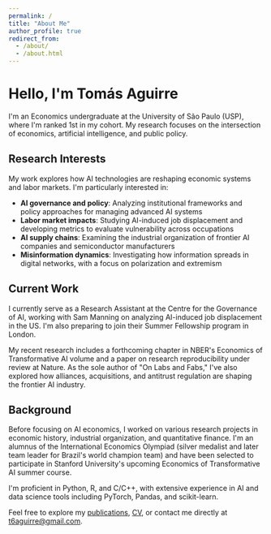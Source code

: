 ```yaml
---
permalink: /
title: "About Me"
author_profile: true
redirect_from: 
  - /about/
  - /about.html
---
```


# Hello, I'm Tomás Aguirre

I'm an Economics undergraduate at the University of São Paulo (USP), where I'm ranked 1st in my cohort. My research focuses on the intersection of economics, artificial intelligence, and public policy.

## Research Interests

My work explores how AI technologies are reshaping economic systems and labor markets. I'm particularly interested in:

- **AI governance and policy**: Analyzing institutional frameworks and policy approaches for managing advanced AI systems
- **Labor market impacts**: Studying AI-induced job displacement and developing metrics to evaluate vulnerability across occupations
- **AI supply chains**: Examining the industrial organization of frontier AI companies and semiconductor manufacturers
- **Misinformation dynamics**: Investigating how information spreads in digital networks, with a focus on polarization and extremism

## Current Work

I currently serve as a Research Assistant at the Centre for the Governance of AI, working with Sam Manning on analyzing AI-induced job displacement in the US. I'm also preparing to join their Summer Fellowship program in London.

My recent research includes a forthcoming chapter in NBER's Economics of Transformative AI volume and a paper on research reproducibility under review at Nature. As the sole author of "On Labs and Fabs," I've also explored how alliances, acquisitions, and antitrust regulation are shaping the frontier AI industry.

## Background

Before focusing on AI economics, I worked on various research projects in economic history, industrial organization, and quantitative finance. I'm an alumnus of the International Economics Olympiad (silver medalist and later team leader for Brazil's world champion team) and have been selected to participate in Stanford University's upcoming Economics of Transformative AI summer course.

I'm proficient in Python, R, and C/C++, with extensive experience in AI and data science tools including PyTorch, Pandas, and scikit-learn.

Feel free to explore my [publications](/publications/), [CV](/cv/), or contact me directly at [t6aguirre@gmail.com](mailto:t6aguirre@gmail.com).
